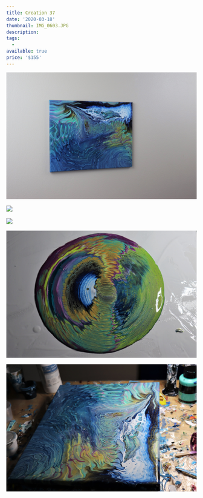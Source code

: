 ```yaml
---
title: Creation 37
date: '2020-03-18'
thumbnail: IMG_0603.JPG
description: 
tags:
  - 
available: true
price: '$155'
---
```


![](IMG_0218.JPG)

![](IMG_0597.JPG)

![](IMG_0602.JPG)

![](IMG_0086.JPG)

![](IMG_0087.JPG)

